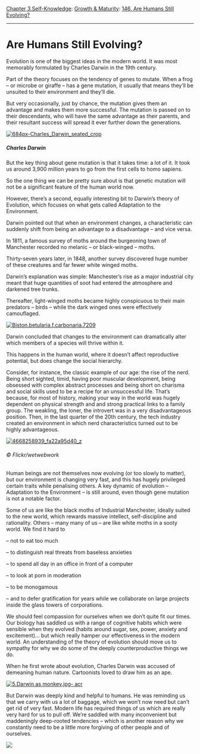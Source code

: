 [Chapter 3.Self-Knowledge](https://www.theschooloflife.com/thebookoflife/category/self-knowledge/): [Growth & Maturity](https://www.theschooloflife.com/thebookoflife/category/self-knowledge/growth-maturity/): [146. Are Humans Still Evolving?](https://www.theschooloflife.com/thebookoflife/are-humans-still-evolving/)

* * *

# Are Humans Still Evolving?

Evolution is one of the biggest ideas in the modern world. It was most memorably formulated by Charles Darwin in the 19th century.

Part of the theory focuses on the tendency of genes to mutate. When a frog – or microbe or giraffe – has a gene mutation, it usually that means they’ll be unsuited to their environment and they’ll die.

But very occasionally, just by chance, the mutation gives them an advantage and makes them more successful. The mutation is passed on to their descendants, who will have the same advantage as their parents, and their resultant success will spread it ever further down the generations.

[![684px-Charles_Darwin_seated_crop](https://www.theschooloflife.com/thebookoflife/wp-content/uploads/2015/07/684px-Charles_Darwin_seated_crop.jpg)](http://www.thebookoflife.org/wp-content/uploads/2015/07/684px-Charles_Darwin_seated_crop.jpg)

##### Charles Darwin

But the key thing about gene mutation is that it takes time: a lot of it. It took us around 3,900 million years to go from the first cells to homo sapiens.

So the one thing we can be pretty sure about is that genetic mutation will not be a significant feature of the human world now.

However, there’s a second, equally interesting bit to Darwin’s theory of Evolution, which focuses on what gets called Adaptation to the Environment.

Darwin pointed out that when an environment changes, a characteristic can suddenly shift from being an advantage to a disadvantage – and vice versa.

In 1811, a famous survey of moths around the burgeoning town of Manchester recorded no melanic – or&nbsp;black-winged – moths.

Thirty-seven&nbsp;years later, in 1848,&nbsp;another survey discovered huge number of these&nbsp;creatures and far fewer white winged moths.

Darwin’s explanation was simple: Manchester’s rise as a major industrial city meant that huge quantities of soot had entered the atmosphere and darkened tree trunks.

Thereafter, light-winged moths became highly conspicuous to their main predators – birds – while the dark winged ones were effectively camouflaged.

[![Biston.betularia.f.carbonaria.7209](https://www.theschooloflife.com/thebookoflife/wp-content/uploads/2015/07/Biston.betularia.f.carbonaria.7209.jpg)](http://www.thebookoflife.org/wp-content/uploads/2015/07/Biston.betularia.f.carbonaria.7209.jpg)

Darwin concluded that changes to the environment can dramatically alter which members of a species will thrive within it.

This happens in the human world, where it doesn’t affect reproductive potential, but does change the social hierarchy.

Consider, for instance, the classic example of our age: the rise of the nerd. Being short sighted, timid, having poor muscular development, being obsessed with complex abstract processes and being short on charisma and social skills used to be a recipe for an unsuccessful life. That’s because, for most of history, making your way in the world was hugely dependent on physical strength and and strong practical links to a family group. The weakling, the loner, the introvert was in a very disadvantageous position. Then, in the last quarter of the 20th century, the tech industry created an environment in which nerd characteristics turned out to be highly advantageous.

[![4668258939_fa22a95d40_z](https://www.theschooloflife.com/thebookoflife/wp-content/uploads/2015/07/4668258939_fa22a95d40_z.jpg)](http://www.thebookoflife.org/wp-content/uploads/2015/07/4668258939_fa22a95d40_z.jpg)

###### © Flickr/wetwebwork

Human beings are not themselves now evolving (or too slowly to matter), but our environment is changing very fast, and this has hugely privileged certain traits while penalising others. A key dynamic of evolution – Adaptation to the Environment – is still around, even though gene mutation is not a notable factor.

Some of us are like the black moths of Industrial Manchester, ideally suited to the new world, which rewards massive intellect, self-discipline and rationality. Others – many many of us – are like white moths in a sooty world. We find it hard to

– not to eat too much

– to distinguish real threats from baseless anxieties

– to spend all day in an office in front of a computer

– to look at porn in moderation

– to be monogamous

– and to defer gratification for years while we collaborate on large projects inside the glass towers of corporations.

We should feel compassion for ourselves when we don’t quite fit our times. Our biology has saddled us with a range of cognitive habits which were sensible when they evolved (habits around sugar, sex, power, anxiety and excitement)… but which really hamper our effectiveness in the modern world.&nbsp;An understanding of the theory of evolution should move us to sympathy for why we do some of the deeply counterproductive things we do.

When he first wrote about evolution, Charles Darwin was accused of demeaning human nature. Cartoonists loved to draw him as an ape.

[![5.Darwin as monkey.jpg- acr](https://www.theschooloflife.com/thebookoflife/wp-content/uploads/2015/07/5.Darwin-as-monkey.jpg-acr.jpg)](http://www.thebookoflife.org/wp-content/uploads/2015/07/5.Darwin-as-monkey.jpg-acr.jpg)

But Darwin was deeply kind and helpful to humans. He was reminding us that we carry with us a lot of baggage, which we won’t now need but can’t get rid of very fast. Modern life has required things of us which are really very hard for us to pull off.&nbsp;We’re saddled with many inconvenient but maddeningly deep-rooted tendencies – which is another reason why we constantly need to be a little more forgiving of other people and of ourselves.

[![](https://img.youtube.com/vi/USlJm-2qT2w/0.jpg)](https://www.youtube.com/embed/USlJm-2qT2w '')
